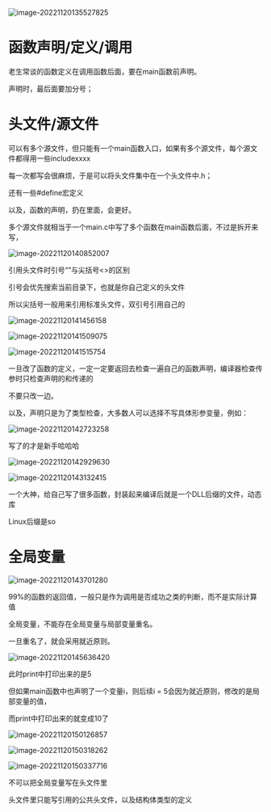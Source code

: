 ![image-20221120135527825](C:\Users\23614\AppData\Roaming\Typora\typora-user-images\image-20221120135527825.png)



# 函数声明/定义/调用

老生常谈的函数定义在调用函数后面，要在main函数前声明。

声明时，最后面要加分号；



# 头文件/源文件

可以有多个源文件，但只能有一个main函数入口，如果有多个源文件，每个源文件都得用一些includexxxx

每一次都写会很麻烦，于是可以将头文件集中在一个头文件中.h；

还有一些#define宏定义

以及，函数的声明，扔在里面，会更好。

多个源文件就相当于一个main.c中写了多个函数在main函数后面，不过是拆开来写，

![image-20221120140852007](C:\Users\23614\AppData\Roaming\Typora\typora-user-images\image-20221120140852007.png)



引用头文件时引号“”与尖括号<>的区别

引号会优先搜索当前目录下，也就是你自己定义的头文件

所以尖括号一般用来引用标准头文件，双引号引用自己的

![image-20221120141456158](C:\Users\23614\AppData\Roaming\Typora\typora-user-images\image-20221120141456158.png)

![image-20221120141509075](C:\Users\23614\AppData\Roaming\Typora\typora-user-images\image-20221120141509075.png)

![image-20221120141515754](C:\Users\23614\AppData\Roaming\Typora\typora-user-images\image-20221120141515754.png)





一旦改了函数的定义，一定一定要返回去检查一遍自己的函数声明，编译器检查传参时只检查声明的和传递的

不要只改一边。



以及，声明只是为了类型检查，大多数人可以选择不写具体形参变量，例如：

![image-20221120142723258](C:\Users\23614\AppData\Roaming\Typora\typora-user-images\image-20221120142723258.png)

写了的才是新手哈哈哈



![image-20221120142929630](C:\Users\23614\AppData\Roaming\Typora\typora-user-images\image-20221120142929630.png)



![image-20221120143132415](C:\Users\23614\AppData\Roaming\Typora\typora-user-images\image-20221120143132415.png)



一个大神，给自己写了很多函数，封装起来编译后就是一个DLL后缀的文件，动态库

Linux后缀是so







# 全局变量

![image-20221120143701280](C:\Users\23614\AppData\Roaming\Typora\typora-user-images\image-20221120143701280.png)

99%的函数的返回值，一般只是作为调用是否成功之类的判断，而不是实际计算值

全局变量，不能存在全局变量与局部变量重名。

一旦重名了，就会采用就近原则。

![image-20221120145636420](C:\Users\23614\AppData\Roaming\Typora\typora-user-images\image-20221120145636420.png)

此时print中打印出来的是5

但如果main函数中也声明了一个变量i，则后续i = 5会因为就近原则，修改的是局部变量的值，

而print中打印出来的就变成10了

![image-20221120150126857](C:\Users\23614\AppData\Roaming\Typora\typora-user-images\image-20221120150126857.png)



![image-20221120150318262](C:\Users\23614\AppData\Roaming\Typora\typora-user-images\image-20221120150318262.png)

![image-20221120150337716](C:\Users\23614\AppData\Roaming\Typora\typora-user-images\image-20221120150337716.png)

不可以把全局变量写在头文件里

头文件里只能写引用的公共头文件，以及结构体类型的定义

